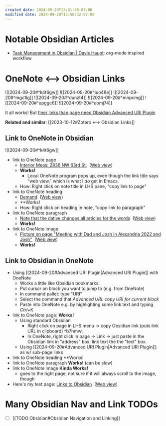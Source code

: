 ```yaml
---
created date: 2024-09-20T13:31:38-07:00
modified date: 2024-09-20T13:50:32-07:00
---
```


# Notable Obsidian Articles
* [Task Management in Obsidian | Davis Haupt](https://davi.sh/blog/2022/01/obsidian-one/): org-mode inspired workflow

# OneNote <--> Obsidian Links
![[2024-09-20#^k4t6gw]]
![[2024-09-20#^iuo48e]]
![[2024-09-20#^mgc1lg]]
![[2024-09-20#^dunzt4]]
![[2024-09-20#^mnpcmg]]
![[2024-09-20#^upggc6]]
![[2024-09-20#^ubmj74]]

It all works!  But [finer links than page need Obsidian Advanced URI Plugin](obsidian://advanced-uri?vault=Obsidian%20Share%20Vault&filepath=dailies%252F2023-10-08.md&block=k4t6gw)

**Related and similar**: [[2023-10-12#Zotero <--> Obsidian Links]]

## Link to OneNote in Obsidian
![[2024-09-20#^k4t6gw]]
- link to OneNote page
	- [Interior Meas: 2836 NW 63rd St.](onenote:https://d.docs.live.net/4bbd96b3698748f8/Documents/OneNote%20Notebooks/Scott's%20Notebook/House.one#Interior%20Meas%202836%20NW%2063rd%20St.&section-id={6F22C67C-5080-4F4C-B55A-DD060731E1AA}&page-id={27383EA1-89E8-475E-AA32-3CCA2AFBFEEC}&end)  ([Web view](https://onedrive.live.com/view.aspx?resid=4BBD96B3698748F8%21214&id=documents&wd=target%28House.one%7C6F22C67C-5080-4F4C-B55A-DD060731E1AA%2FInterior%20Meas%3A%202836%20NW%2063rd%20St.%7C27383EA1-89E8-475E-AA32-3CCA2AFBFEEC%2F%29))
	- **Works!** 
		- Local OneNote program pops up, even though the link title says "web view," which is what I *do* get in Emacs.
	- How: Right click on note title in LHS pane, "copy link to page"
- link to OneNote heading
	- [Demand](onenote:https://d.docs.live.net/4bbd96b3698748f8/Documents/OneNote%20Notebooks/Scott's%20Notebook/FrcstTheory.one#Net%20demand%20Upscale&section-id={15D9B50F-C1BC-42BC-9A52-FC0717AA24DA}&page-id={73AA1441-A0B9-4529-86CB-C2262123EF63}&object-id={DBA86245-3BF3-050A-2EEC-35EE46F6C0B2}&9F)  ([Web view](https://onedrive.live.com/view.aspx?resid=4BBD96B3698748F8%21214&id=documents&wd=target%28FrcstTheory.one%7C15D9B50F-C1BC-42BC-9A52-FC0717AA24DA%2FNet%20demand%20Upscale%7C73AA1441-A0B9-4529-86CB-C2262123EF63%2F%29))
	- **Works!
	- How: Right click on heading in note, "copy link to paragraph"
- link to OneNote paragraph
	- [Note that the dative changes all articles for the words](onenote:https://d.docs.live.net/4bbd96b3698748f8/Documents/OneNote%20Notebooks/Scott's%20Notebook/German.one#Dative%20(Duolingo)&section-id={E12D70DE-D0B5-49E1-B89D-AA55B411FD33}&page-id={DCFB7E2E-7043-49EC-9412-937ECF46C1F9}&object-id={096C6490-894F-4B9D-8CF3-6468F34D1788}&2B)  ([Web view](https://onedrive.live.com/view.aspx?resid=4BBD96B3698748F8%21214&id=documents&wd=target%28German.one%7CE12D70DE-D0B5-49E1-B89D-AA55B411FD33%2FDative%20%28Duolingo%5C%29%7CDCFB7E2E-7043-49EC-9412-937ECF46C1F9%2F%29))
	- **Works!**
- link to OneNote image
	- [Picture on page "Meeting with Dad and Josh in Alexandria 2022 and Josh"](onenote:https://d.docs.live.net/4bbd96b3698748f8/Documents/OneNote%20Notebooks/Scott's%20Notebook/DadStuff.one#Meeting%20with%20Dad%20and%20Josh%20in%20Alexandria%202022%20and%20Josh&section-id={5EBD20C6-D937-4E57-89BC-53AA48744216}&page-id={00BC0F18-A6A9-1341-BF59-10BBB2E0F22D}&object-id={F3B82BCE-F722-2642-9C37-01A837732535}&25)  ([Web view](https://onedrive.live.com/view.aspx?resid=4BBD96B3698748F8%21214&id=documents&wd=target%28DadStuff.one%7C5EBD20C6-D937-4E57-89BC-53AA48744216%2FMeeting%20with%20Dad%20and%20Josh%20in%20Alexandria%202022%20and%20Josh%7C00BC0F18-A6A9-1341-BF59-10BBB2E0F22D%2F%29))
	- **Works!**
## Link to Obsidian in OneNote

- Using [[2024-09-20#Advanced URI Plugin|Advanced URI Plugin]] with OneNote
	- Works a little like Obsidian bookmarks:
	- Put cursor on block you want to jump to (e.g. from OneNote)
	- In command pallet: type "URI" 
	- Select the command that *Advanced URI: copy URI for current block*
	- Paste into OneNote e.g. by highlighting some link text and typing *Ctrl+K*
- link to OneNote page: **Works!**
	- Using standard Obsidian
		- Right click on page in LHS menu -> copy Obsidian link (puts link URL in clipboard) ^b7hmwt
		- In OneNote, right click in page -> Link -> just paste in the Obsidian link in "address" box; link text the the "text" box.
	- Using [[2024-09-20#Advanced URI Plugin|Advanced URI Plugin]]: as w/ sub-page links
- link to OneNote heading **Works!
- link to OneNote paragraph **Works!** (can be slow)
- link to OneNote image **Kinda Works!**
	- goes to the right page, not sure if it will always scroll to the image, though
- Here's my test page: [Links to Obsidian](onenote:https://d.docs.live.net/4bbd96b3698748f8/Documents/OneNote%20Notebooks/Scott's%20Notebook/OneNote%20Use.one#Links%20to%20Obsidian&section-id={3BF806EE-989F-46FF-B48D-E6BF6A4643D6}&page-id={4DB1F002-9F9C-46A9-8DE4-A705E8CD95A8}&end)  ([Web view](https://onedrive.live.com/view.aspx?resid=4BBD96B3698748F8%21214&id=documents&wd=target%28OneNote%20Use.one%7C3BF806EE-989F-46FF-B48D-E6BF6A4643D6%2FLinks%20to%20Obsidian%7C4DB1F002-9F9C-46A9-8DE4-A705E8CD95A8%2F%29))

# Many Obsidian Nav and Link TODOs
- [ ] [[TODO Obsidian#Obsidian Navigation and Linking]]
